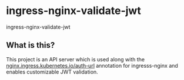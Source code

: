 # ingress-nginx-validate-jwt
ingress-nginx-validate-jwt

## What is this?
This project is an API server which is used along with the [nginx.ingress.kubernetes.io/auth-url](https://github.com/kubernetes/ingress-nginx/blob/main/docs/user-guide/nginx-configuration/annotations.md#external-authentication) annotation for ingresss-nginx and enables customizable JWT validation.
